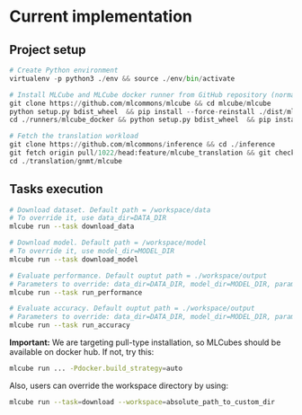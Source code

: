 # Current implementation

## Project setup

```Python
# Create Python environment 
virtualenv -p python3 ./env && source ./env/bin/activate

# Install MLCube and MLCube docker runner from GitHub repository (normally, users will just run `pip install mlcube mlcube_docker`)
git clone https://github.com/mlcommons/mlcube && cd mlcube/mlcube
python setup.py bdist_wheel  && pip install --force-reinstall ./dist/mlcube-* && cd ..
cd ./runners/mlcube_docker && python setup.py bdist_wheel  && pip install --force-reinstall --no-deps ./dist/mlcube_docker-* && cd ../../..

# Fetch the translation workload
git clone https://github.com/mlcommons/inference && cd ./inference
git fetch origin pull/1022/head:feature/mlcube_translation && git checkout feature/mlcube_translation
cd ./translation/gnmt/mlcube
```

## Tasks execution

```bash
# Download dataset. Default path = /workspace/data
# To override it, use data_dir=DATA_DIR
mlcube run --task download_data

# Download model. Default path = /workspace/model
# To override it, use model_dir=MODEL_DIR
mlcube run --task download_model

# Evaluate performance. Default ouptut path = ./workspace/output
# Parameters to override: data_dir=DATA_DIR, model_dir=MODEL_DIR, parameters_file=PATH_TO_FILE, output_dir=OUTPUT_DIR
mlcube run --task run_performance

# Evaluate accuracy. Default ouptut path = ./workspace/output
# Parameters to override: data_dir=DATA_DIR, model_dir=MODEL_DIR, parameters_file=PATH_TO_FILE, output_dir=OUTPUT_DIR
mlcube run --task run_accuracy
```

**Important:** We are targeting pull-type installation, so MLCubes should be available on docker hub. If not, try this:

```bash
mlcube run ... -Pdocker.build_strategy=auto
```

Also, users can override the workspace directory by using:

```bash
mlcube run --task=download --workspace=absolute_path_to_custom_dir
```

